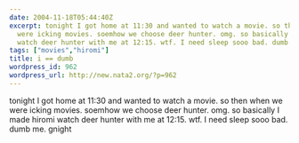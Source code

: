 ```yaml
---
date: 2004-11-18T05:44:40Z
excerpt: tonight I got home at 11:30 and wanted to watch a movie. so then when we
  were icking movies. soemhow we choose deer hunter. omg. so basically I made hiromi
  watch deer hunter with me at 12:15. wtf. I need sleep sooo bad. dumb me. gnight
tags: ["movies","hiromi"]
title: i == dumb
wordpress_id: 962
wordpress_url: http://new.nata2.org/?p=962
---
```


tonight I got home at 11:30 and wanted to watch a movie. so then when we were icking movies. soemhow we choose deer hunter. omg. so basically I made hiromi watch deer hunter with me at 12:15. wtf. I need sleep sooo bad. dumb me. gnight
